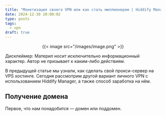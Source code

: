 ```yaml
---
title: "Монетизация своего VPN или как стать миллионером | Hiddify Manager"
date: 2024-12-30 20:00:02
type: posts
tags:
  - vpn
draft: true
---
```


<center>{{< image src="/images/image.png" >}}</center>

Дисклеймер: Материл носит исключительно информационный характер. Автор не призывает к каким-либо действиям.

В предыдущей статье мы узнали, как сделать свой прокси-сервер на VPS хостинге. Сегодня рассмотрим другой вариант личного VPN с использованием Hiddify Manager, а также способ заработка на нём.

<!--more-->

## Получение домена
Первое, что нам понадобится — домен или поддомен.

## 